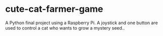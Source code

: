 # cute-cat-farmer-game
A Python final project using a Raspberry Pi. A joystick and one button are used to control a cat who wants to grow a mystery seed..
